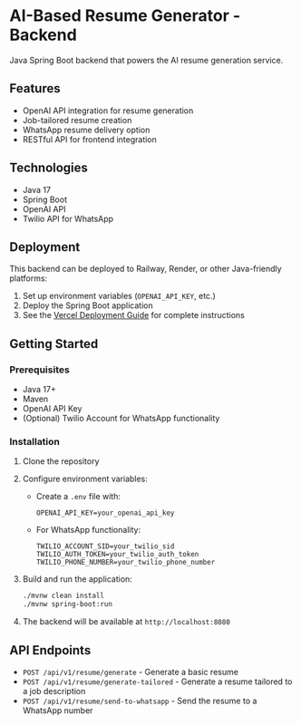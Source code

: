 # AI-Based Resume Generator - Backend

Java Spring Boot backend that powers the AI resume generation service.

## Features

- OpenAI API integration for resume generation
- Job-tailored resume creation
- WhatsApp resume delivery option
- RESTful API for frontend integration

## Technologies

- Java 17
- Spring Boot
- OpenAI API
- Twilio API for WhatsApp

## Deployment

This backend can be deployed to Railway, Render, or other Java-friendly platforms:

1. Set up environment variables (`OPENAI_API_KEY`, etc.)
2. Deploy the Spring Boot application
3. See the [Vercel Deployment Guide](/vercel-deployment-guide.md) for complete instructions

## Getting Started

### Prerequisites

- Java 17+
- Maven
- OpenAI API Key
- (Optional) Twilio Account for WhatsApp functionality

### Installation

1. Clone the repository
2. Configure environment variables:

   - Create a `.env` file with:
     ```
     OPENAI_API_KEY=your_openai_api_key
     ```
   - For WhatsApp functionality:
     ```
     TWILIO_ACCOUNT_SID=your_twilio_sid
     TWILIO_AUTH_TOKEN=your_twilio_auth_token
     TWILIO_PHONE_NUMBER=your_twilio_phone_number
     ```

3. Build and run the application:

   ```bash
   ./mvnw clean install
   ./mvnw spring-boot:run
   ```

4. The backend will be available at `http://localhost:8080`

## API Endpoints

- `POST /api/v1/resume/generate` - Generate a basic resume
- `POST /api/v1/resume/generate-tailored` - Generate a resume tailored to a job description
- `POST /api/v1/resume/send-to-whatsapp` - Send the resume to a WhatsApp number
